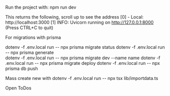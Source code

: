
Run the project with:
npm run dev

This returns the following, scroll up to see the address
[0]   - Local:        http://localhost:3000
[1] INFO:     Uvicorn running on http://127.0.0.1:8000 (Press CTRL+C to quit)



<!-- - Prisma
  - run to sync with supabase, if you uodate the database
  - 1. dotenv -f .env.local run -- npx prisma migrate dev --name n  # add new change
  - 2. dotenv -f .env.local run -- npx prisma generate         # Generate Prisma Client
  - 3. dotenv -f .env.local run -- npx prisma db push         # Push the schema to the database
  - 4. dotenv -f .env.local run -- npx prisma studio
  - https://supabase.com/partners/integrations/prisma
  - Mass create new with
    - dotenv -f .env.local run -- npx tsx lib/importdata.ts -->


For migrations with prisma

dotenv -f .env.local run -- npx prisma migrate status
dotenv -f .env.local run -- npx prisma generate  
dotenv -f .env.local run -- npx prisma migrate dev --name name
dotenv -f .env.local run -- npx prisma migrate deploy
dotenv -f .env.local run -- npx prisma db push 

Mass create new with
dotenv -f .env.local run -- npx tsx lib/importdata.ts 


Open ToDos 